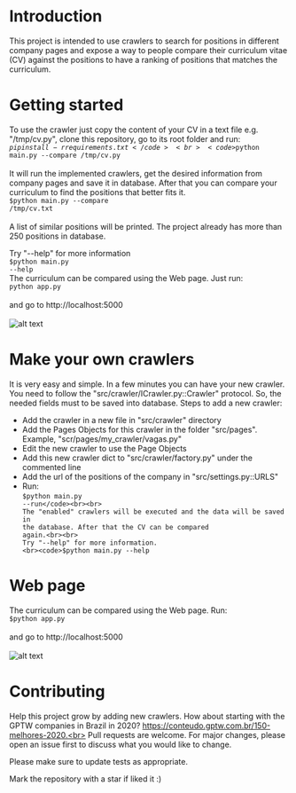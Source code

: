 # Introduction
This project is intended to use crawlers to search for positions in different company pages and expose a way to people compare their curriculum vitae (CV) against the positions to have a ranking of positions that matches the curriculum.
# Getting started
To use the crawler just copy the content of your CV in a text file e.g. "/tmp/cv.py", clone this repository, go to its root folder and run:
<br><code>$pip install -r requirements.txt</code>
<br><code>$python main.py --compare /tmp/cv.py</code><br><br>
It will run the implemented crawlers, get the desired information from company pages and save it in database.
After that you can compare your curriculum to find the positions that better fits it.
<br><code>$python main.py --compare /tmp/cv.txt</code><br><br>
A list of similar positions will be printed. The project already has more than 250 positions in database.

Try "--help" for more information
<br><code>$python main.py --help</code><br>
The curriculum can be compared using the Web page. Just run:
<br><code>python app.py</code><br><br>
and go to http://localhost:5000
<br><br>
![alt text](https://i.ibb.co/HH2cJZk/web-page.png)
# Make your own crawlers
It is very easy and simple. In a few minutes you can have your new crawler. You need to follow the "src/crawler/ICrawler.py::Crawler" protocol. So, the needed fields must to be saved into database.
Steps to add a new crawler:
- Add the crawler in a new file in "src/crawler" directory
- Add the Pages Objects for this crawler in the folder "src/pages". Example, "scr/pages/my_crawler/vagas.py"
- Edit the new crawler to use the Page Objects
- Add this new crawler dict to "src/crawler/factory.py" under the commented line
- Add the url of the positions of the company in "src/settings.py::URLS"
- Run:
<br><code>$python main.py --run</code><br><br>
The "enabled" crawlers will be executed and the data will be saved in the database. After that the CV can be compared again.<br><br>
Try "--help" for more information.
<br><code>$python main.py --help</code><br>
# Web page
The curriculum can be compared using the Web page. Run:
<br><code>$python app.py</code><br><br>
and go to http://localhost:5000
<br><br>
![alt text](https://i.ibb.co/HH2cJZk/web-page.png)
# Contributing
Help this project grow by adding new crawlers. How about starting with the GPTW companies in Brazil in 2020? https://conteudo.gptw.com.br/150-melhores-2020.<br>
Pull requests are welcome. For major changes, please open an issue first to discuss what you would like to change.

Please make sure to update tests as appropriate.

Mark the repository with a star if liked it :)